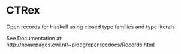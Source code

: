 CTRex
=======

Open records for Haskell using closed type families and type literals

See Documentation at: http://homepages.cwi.nl/~ploeg/openrecdocs/Records.html
